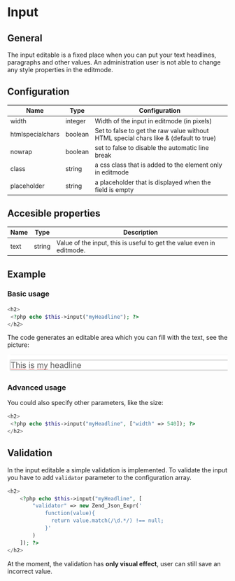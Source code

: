 # Input

## General

The input editable is a fixed place when you can put your text headlines, paragraphs and other values. 
An administration user is not able to change any style properties in the editmode. 

## Configuration

| Name             | Type    | Configuration                                                                         |
|------------------|---------|---------------------------------------------------------------------------------------|
| width            | integer | Width of the input in editmode (in pixels)                                            |
| htmlspecialchars | boolean | Set to false to get the raw value without HTML special chars like & (default to true) |
| nowrap           | boolean | set to false to disable the automatic line break                                      |
| class            | string  | a css class that is added to the element only in editmode                             |
| placeholder      | string  | a placeholder that is displayed when the field is empty                               |

## Accesible properties

| Name | Type   | Description                                                           |
|------|--------|-----------------------------------------------------------------------|
| text | string | Value of the input, this is useful to get the value even in editmode. |

## Example 

### Basic usage 

```php
<h2>
 <?php echo $this->input("myHeadline"); ?>
</h2>
```

The code generates an editable area which you can fill with the text, see the picture:

![Inpute preview in the backend](../../img/input_backend_preview.png)

### Advanced usage

You could also specify other parameters, like the size:

```php
<h2>
 <?php echo $this->input("myHeadline", ["width" => 540]); ?>
</h2>
```

## Validation

In the input editable a simple validation is implemented. 
To validate the input you have to add ```validator``` parameter to the configuration array. 

```php
<h2>
    <?php echo $this->input("myHeadline", [
        "validator" => new Zend_Json_Expr('
            function(value){
              return value.match(/\d.*/) !== null;
            }'
        )
    ]); ?>
</h2>
```
<div class="notice-box">

At the moment, the validation has **only visual effect**, user can still save an incorrect value. 

</div>
